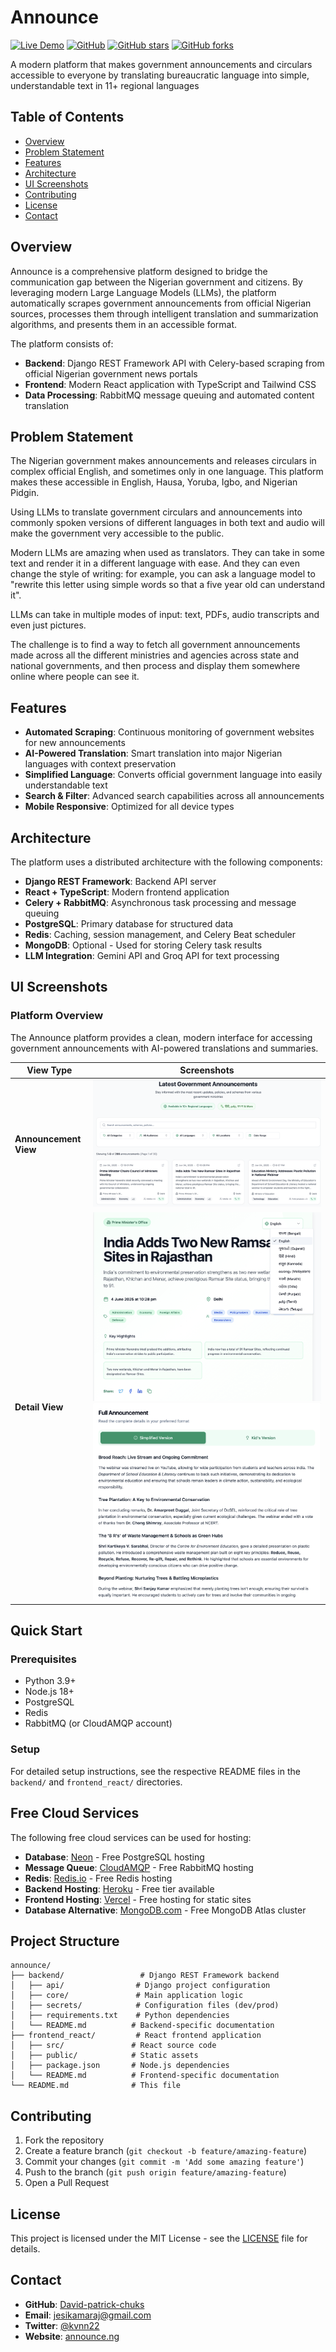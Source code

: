 # Announce



[![Live Demo](https://img.shields.io/badge/demo-announce.org.in-blue.svg)](https://announce-murex.vercel.app/)
[![GitHub](https://img.shields.io/github/license/David-patrick-chuks/announce)](https://github.com/David-patrick-chuks/announce/blob/main/LICENSE)
[![GitHub stars](https://img.shields.io/github/stars/David-patrick-chuks/announce?style=social)](https://github.com/David-patrick-chuks/announce/stargazers)
[![GitHub forks](https://img.shields.io/github/forks/David-patrick-chuks/announce?style=social)](https://github.com/David-patrick-chuks/announce/network/members)


<div align="center">
<!--   <img src="asset/hero.png" alt="Announce Hero" width="600"> -->
</div>
A modern platform that makes government announcements and circulars accessible to everyone by translating bureaucratic language into simple, understandable text in 11+ regional languages

## Table of Contents

- [Overview](#overview)
- [Problem Statement](#problem-statement)
- [Features](#features)
- [Architecture](#architecture)
- [UI Screenshots](#ui-screenshots)
- [Contributing](#contributing)
- [License](#license)
- [Contact](#contact)

## Overview

Announce is a comprehensive platform designed to bridge the communication gap between the Nigerian government and citizens. By leveraging modern Large Language Models (LLMs), the platform automatically scrapes government announcements from official Nigerian sources, processes them through intelligent translation and summarization algorithms, and presents them in an accessible format.

The platform consists of:
- **Backend**: Django REST Framework API with Celery-based scraping from official Nigerian government news portals
- **Frontend**: Modern React application with TypeScript and Tailwind CSS
- **Data Processing**: RabbitMQ message queuing and automated content translation

## Problem Statement

The Nigerian government makes announcements and releases circulars in complex official English, and sometimes only in one language. This platform makes these accessible in English, Hausa, Yoruba, Igbo, and Nigerian Pidgin.

Using LLMs to translate government circulars and announcements into commonly spoken versions of different languages in both text and audio will make the government very accessible to the public.

Modern LLMs are amazing when used as translators. They can take in some text and render it in a different language with ease. And they can even change the style of writing: for example, you can ask a language model to "rewrite this letter using simple words so that a five year old can understand it".

LLMs can take in multiple modes of input: text, PDFs, audio transcripts and even just pictures.

The challenge is to find a way to fetch all government announcements made across all the different ministries and agencies across state and national governments, and then process and display them somewhere online where people can see it.

## Features

- **Automated Scraping**: Continuous monitoring of government websites for new announcements
- **AI-Powered Translation**: Smart translation into major Nigerian languages with context preservation
- **Simplified Language**: Converts official government language into easily understandable text
- **Search & Filter**: Advanced search capabilities across all announcements
- **Mobile Responsive**: Optimized for all device types

## Architecture

The platform uses a distributed architecture with the following components:

- **Django REST Framework**: Backend API server
- **React + TypeScript**: Modern frontend application
- **Celery + RabbitMQ**: Asynchronous task processing and message queuing
- **PostgreSQL**: Primary database for structured data
- **Redis**: Caching, session management, and Celery Beat scheduler
- **MongoDB**: Optional - Used for storing Celery task results
- **LLM Integration**: Gemini API and Groq API for text processing

## UI Screenshots

### Platform Overview
The Announce platform provides a clean, modern interface for accessing government announcements with AI-powered translations and summaries.

| View Type | Screenshots |
|-----------|-------------|
| **Announcement View** | ![Announcement View](asset/filter.png) |
| **Detail View** | ![Top Detail](asset/topdetail.png) ![Bottom Detail](asset/bottomdetail.png) |

## Quick Start

### Prerequisites

- Python 3.9+
- Node.js 18+
- PostgreSQL
- Redis
- RabbitMQ (or CloudAMQP account)

### Setup

For detailed setup instructions, see the respective README files in the `backend/` and `frontend_react/` directories.

## Free Cloud Services

The following free cloud services can be used for hosting:

- **Database**: [Neon](https://neon.tech) - Free PostgreSQL hosting
- **Message Queue**: [CloudAMQP](https://cloudamqp.com) - Free RabbitMQ hosting
- **Redis**: [Redis.io](https://redis.io) - Free Redis hosting
- **Backend Hosting**: [Heroku](https://heroku.com) - Free tier available
- **Frontend Hosting**: [Vercel](https://vercel.com) - Free hosting for static sites
- **Database Alternative**: [MongoDB.com](https://mongodb.com) - Free MongoDB Atlas cluster

## Project Structure

```
announce/
├── backend/                 # Django REST Framework backend
│   ├── api/                # Django project configuration
│   ├── core/               # Main application logic
│   ├── secrets/            # Configuration files (dev/prod)
│   ├── requirements.txt    # Python dependencies
│   └── README.md          # Backend-specific documentation
├── frontend_react/         # React frontend application
│   ├── src/               # React source code
│   ├── public/            # Static assets
│   ├── package.json       # Node.js dependencies
│   └── README.md          # Frontend-specific documentation
└── README.md              # This file
```

## Contributing

1. Fork the repository
2. Create a feature branch (`git checkout -b feature/amazing-feature`)
3. Commit your changes (`git commit -m 'Add some amazing feature'`)
4. Push to the branch (`git push origin feature/amazing-feature`)
5. Open a Pull Request

## License

This project is licensed under the MIT License - see the [LICENSE](LICENSE) file for details.

## Contact

- **GitHub**: [David-patrick-chuks](https://github.com/David-patrick-chuks/announce)
- **Email**: jesikamaraj@gmail.com
- **Twitter**: [@kvnn22](https://x.com/kvnn22)
- **Website**: [announce.ng](https://announce.ng)
